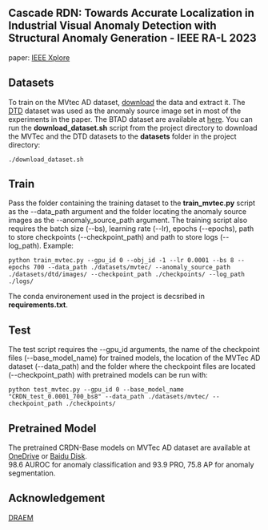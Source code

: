 ## Cascade RDN: Towards Accurate Localization in Industrial Visual Anomaly Detection with Structural Anomaly Generation - IEEE RA-L 2023
paper: [IEEE Xplore](https://ieeexplore.ieee.org/document/10187674)

## Datasets
To train on the MVtec AD dataset, [download](https://www.mvtec.com/company/research/datasets/mvtec-ad)
the data and extract it. The [DTD](https://www.robots.ox.ac.uk/~vgg/data/dtd/) dataset was used as the anomaly source image set in most of the experiments in the paper. The BTAD dataset are available at [here](http://avires.dimi.uniud.it/papers/btad/btad.zip).
You can run the **download_dataset.sh** script from the project directory
to download the MVTec and the DTD datasets to the **datasets** folder in the project directory:
```
./download_dataset.sh
```


## Train
Pass the folder containing the training dataset to the **train_mvtec.py** script as the --data_path argument and the
folder locating the anomaly source images as the --anomaly_source_path argument.
The training script also requires the batch size (--bs), learning rate (--lr), epochs (--epochs), path to store checkpoints
(--checkpoint_path) and path to store logs (--log_path).
Example:

```
python train_mvtec.py --gpu_id 0 --obj_id -1 --lr 0.0001 --bs 8 --epochs 700 --data_path ./datasets/mvtec/ --anomaly_source_path ./datasets/dtd/images/ --checkpoint_path ./checkpoints/ --log_path ./logs/
```

The conda environement used in the project is decsribed in **requirements.txt**.


## Test
The test script requires the --gpu_id arguments, the name of the checkpoint files (--base_model_name) for trained models, the
location of the MVTec AD dataset (--data_path) and the folder where the checkpoint files are located (--checkpoint_path)
with pretrained models can be run with:

```
python test_mvtec.py --gpu_id 0 --base_model_name "CRDN_test_0.0001_700_bs8" --data_path ./datasets/mvtec/ --checkpoint_path ./checkpoints/
```

## Pretrained Model
The pretrained CRDN-Base models on MVTec AD dataset are available at [OneDrive](https://mailhfuteducn-my.sharepoint.com/:f:/g/personal/2015216892_mail_hfut_edu_cn/EoXq2bIzbDpJkTbcPXyIOQMBCj2a9XWw4SYim7f1fA8Nag?e=wSyupa) or [Baidu Disk](https://pan.baidu.com/s/1WV6r9_KGVXSgEVOUYxY4Vg?pwd=mwln).</br>
98.6 AUROC for anomaly classification and 93.9 PRO, 75.8 AP for anomaly segmentation.

[//]: (提取码：mwln)

<!-- ## Reference
````
@inproceedings{zhang2022fdsnet,
  title={FDSNeT: An Accurate Real-Time Surface Defect Segmentation Network},
  author={Zhang, Jian and Ding, Runwei and Ban, Miaoju and Guo, Tianyu},
  booktitle={ICASSP 2022-2022 IEEE International Conference on Acoustics, Speech and Signal Processing (ICASSP)},
  pages={3803--3807},
  year={2022},
  organization={IEEE}
}
```` -->

## Acknowledgement
[DRAEM](https://github.com/VitjanZ/DRAEM)
